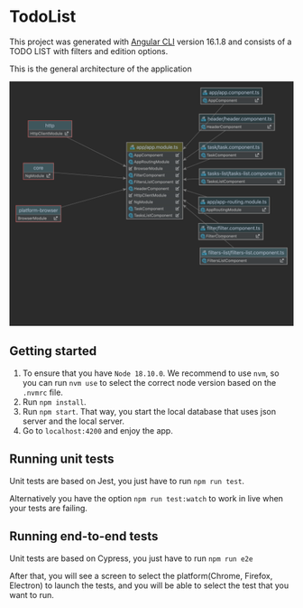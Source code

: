 # TodoList

This project was generated with [Angular CLI](https://github.com/angular/angular-cli) version 16.1.8 and consists of a TODO LIST with filters and edition options.

This is the general architecture of the application

![img.png](src/assets/general-architecture.png)

## Getting started
1. To ensure that you have `Node 18.10.0`. We recommend to use `nvm`, so you can run `nvm use` to select the correct node version based on the `.nvmrc` file.
2. Run `npm install`.
3. Run `npm start`. That way, you start the local database that uses json server and the local server.
4. Go to `localhost:4200` and enjoy the app.

## Running unit tests
Unit tests are based on Jest, you just have to run `npm run test`.

Alternatively you have the option `npm run test:watch` to work in live when your tests are failing.

## Running end-to-end tests
Unit tests are based on Cypress, you just have to run `npm run e2e`

After that, you will see a screen to select the platform(Chrome, Firefox, Electron) to launch the tests, and you will be able to select the test that you want to run.

